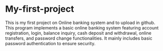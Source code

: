 # My-first-project
This is my first project on Online banking system and to upload in github.
This program implements a basic online banking system featuring account registration, login, balance inquiry, cash deposit and withdrawal, online transfers, and password change functionalities. 
It mainly includes basic password authentication to ensure security.
